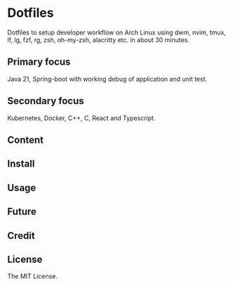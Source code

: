 # Dotfiles
Dotfiles to setup developer workflow on Arch Linux using dwm, nvim, tmux, lf, lg, fzf, rg, zsh, oh-my-zsh, alacritty etc. in about 30 minutes.

## Primary focus
Java 21, Spring-boot with working debug of application and unit test.
## Secondary focus
Kubernetes, Docker, C++, C, React and Typescript.
## Content
## Install
## Usage
## Future

## Credit
## License
The MIT License.
